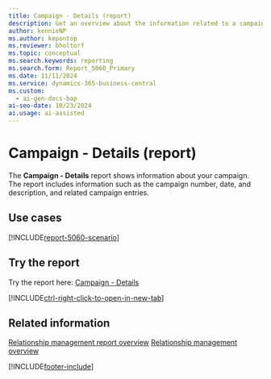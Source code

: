 ```yaml
---
title: Campaign - Details (report)
description: Get an overview about the information related to a campaign.
author: kennieNP
ms.author: kepontop
ms.reviewer: bholtorf
ms.topic: conceptual
ms.search.keywords: reporting
ms.search.form: Report_5060_Primary
ms.date: 11/11/2024
ms.service: dynamics-365-business-central
ms.custom:
  - ai-gen-docs-bap
ai-seo-date: 10/23/2024
ai.usage: ai-assisted
---
```


# Campaign - Details (report)

The **Campaign - Details** report shows information about your campaign. The report includes information such as the campaign number, date, and description, and related campaign entries.

## Use cases

[!INCLUDE[report-5060-scenario](../includes/report-5060-scenario-include.md)]

<!-- 

Prompt

Below is a report in an ERP system. Provide 3-4 use cases for different personas working with project management or finance for projects.

Format like this:    
  
As a <persona>, use the report to    
* use case 1  
* use case 2    

Do not capitalize the persona names. 

Do not start lines with "Use the data to"

## Report name
Campaign - Details

## Report description

### What the report does

### Use cases

Please include your data sources and URLs

-->

## Try the report

Try the report here: [Campaign - Details](https://businesscentral.dynamics.com?report=5060)

[!INCLUDE[ctrl-right-click-to-open-in-new-tab](../includes/ctrl-right-click-to-open-in-new-tab.md)]

## Related information

[Relationship management report overview](../marketing-reports.md)
[Relationship management overview](../marketing-relationship-management.md)

[!INCLUDE[footer-include](../includes/footer-banner.md)]